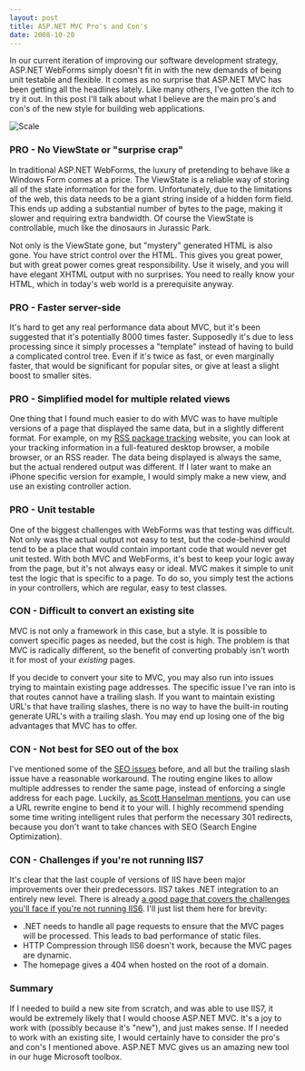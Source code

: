 ```yaml
---
layout: post
title: ASP.NET MVC Pro's and Con's
date: 2008-10-20
---
```


In our current iteration of improving our software development strategy, ASP.NET WebForms simply doesn't fit in with the new demands of being unit testable and flexible. It comes as no surprise that ASP.NET MVC has been getting all the headlines lately. Like many others, I've gotten the itch to try it out. In this post I'll talk about what I believe are the main pro's and con's of the new style for building web applications.

![Scale](scale.jpg) 

### PRO - No ViewState or "surprise crap"

In traditional ASP.NET WebForms, the luxury of pretending to behave like a Windows Form comes at a price. The ViewState is a reliable way of storing all of the state information for the form. Unfortunately, due to the limitations of the web, this data needs to be a giant string inside of a hidden form field. This ends up adding a substantial number of bytes to the page, making it slower and requiring extra bandwidth. Of course the ViewState is controllable, much like the dinosaurs in Jurassic Park.

Not only is the ViewState gone, but "mystery" generated HTML is also gone. You have strict control over the HTML. This gives you great power, but with great power comes great responsibility. Use it wisely, and you will have elegant XHTML output with no surprises. You need to really know your HTML, which in today's web world is a prerequisite anyway.

### PRO - Faster server-side

It's hard to get any real performance data about MVC, but it's been suggested that it's potentially 8000 times faster. Supposedly it's due to less processing since it simply processes a "template" instead of having to build a complicated control tree. Even if it's twice as fast, or even marginally faster, that would be significant for popular sites, or give at least a slight boost to smaller sites.

### PRO - Simplified model for multiple related views

One thing that I found much easier to do with MVC was to have multiple versions of a page that displayed the same data, but in a slightly different format. For example, on my [RSS package tracking](http://www.simpletracking.com) website, you can look at your tracking information in a full-featured desktop browser, a mobile browser, or an RSS reader. The data being displayed is always the same, but the actual rendered output was different. If I later want to make an iPhone specific version for example, I would simply make a new view, and use an existing controller action.

### PRO - Unit testable

One of the biggest challenges with WebForms was that testing was difficult. Not only was the actual output not easy to test, but the code-behind would tend to be a place that would contain important code that would never get unit tested. With both MVC and WebForms, it's best to keep your logic away from the page, but it's not always easy or ideal. MVC makes it simple to unit test the logic that is specific to a page. To do so, you simply test the actions in your controllers, which are regular, easy to test classes.

### CON - Difficult to convert an existing site

MVC is not only a framework in this case, but a style. It is possible to convert specific pages as needed, but the cost is high. The problem is that MVC is radically different, so the benefit of converting probably isn't worth it for most of your _existing_ pages.

If you decide to convert your site to MVC, you may also run into issues trying to maintain existing page addresses. The specific issue I've ran into is that routes cannot have a trailing slash. If you want to maintain existing URL's that have trailing slashes, there is no way to have the built-in routing generate URL's with a trailing slash. You may end up losing one of the big advantages that MVC has to offer.

### CON - Not best for SEO out of the box

I've mentioned some of the [SEO issues](http://www.ytechie.com/2008/10/aspnet-mvc-what-about-seo/) before, and all but the trailing slash issue have a reasonable workaround. The routing engine likes to allow multiple addresses to render the same page, instead of enforcing a single address for each page. Luckily, [as Scott Hanselman mentions](http://www.hanselman.com/blog/ASPNETMVCAndTheNewIIS7RewriteModule.aspx), you can use a URL rewrite engine to bend it to your will. I highly recommend spending some time writing intelligent rules that perform the necessary 301 redirects, because you don't want to take chances with SEO (Search Engine Optimization).

### CON - Challenges if you're not running IIS7

It's clear that the last couple of versions of IIS have been major improvements over their predecessors. IIS7 takes .NET integration to an entirely new level. There is already [a good page that covers the challenges you'll face if you're not running IIS6](http://weblogs.asp.net/omarzabir/archive/2008/06/30/deploy-asp-net-mvc-on-iis-6-solve-404-compression-and-performance-problems.aspx). I'll just list them here for brevity:

* .NET needs to handle all page requests to ensure that the MVC pages will be processed. This leads to bad performance of static files.
* HTTP Compression through IIS6 doesn't work, because the MVC pages are dynamic.
* The homepage gives a 404 when hosted on the root of a domain.  

### Summary

If I needed to build a new site from scratch, and was able to use IIS7, it would be extremely likely that I would choose ASP.NET MVC. It's a joy to work with (possibly because it's "new"), and just makes sense. If I needed to work with an existing site, I would certainly have to consider the pro's and con's I mentioned above. ASP.NET MVC gives us an amazing new tool in our huge Microsoft toolbox.
